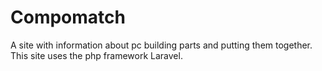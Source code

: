 # Compomatch
A site with information about pc building parts and putting them together.
This site uses the php framework Laravel.
